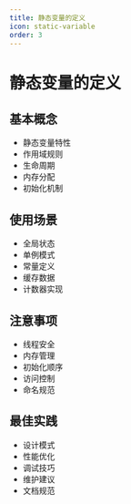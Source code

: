 ```yaml
---
title: 静态变量的定义
icon: static-variable
order: 3
---
```


# 静态变量的定义

## 基本概念
- 静态变量特性
- 作用域规则
- 生命周期
- 内存分配
- 初始化机制

## 使用场景
- 全局状态
- 单例模式
- 常量定义
- 缓存数据
- 计数器实现

## 注意事项
- 线程安全
- 内存管理
- 初始化顺序
- 访问控制
- 命名规范

## 最佳实践
- 设计模式
- 性能优化
- 调试技巧
- 维护建议
- 文档规范
